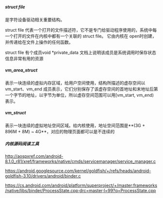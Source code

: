 ##### struct file

是字符设备驱动相关重要结构。

struct file 代表一个打开的文件描述符，它不是专门给驱动程序使用的，系统中每一个打开的文件在内核中都有一个关联的 struct file。 它由内核在 open时创建，并传递给在文件上操作的任何函数。

struct file 有个成员void *private_data 文档上说明该成员是系统调用时保存状态信息非常有用的资源

##### vm_area_struct

表示一块连续的虚拟内存区域，给用户空间使用，结构所描述的虚存空间以 vm_start、vm_end 成员表示，它们分别保存了该虚存空间的首地址和末地址后第一个字节的地址，以字节为单位，所以虚存空间范围可以用[vm_start, vm_end)表示。

##### vm_struct

表示一块连续的虚拟地址空间区域。给内核使用，地址空间范围是**(3G + 896M + 8M) ~ 4G**，对应的物理页面都可以是不连续的

##### 内核源码阅读工具

http://aospxref.com/android-8.1.0_r81/xref/frameworks/native/cmds/servicemanager/service_manager.c

https://android.googlesource.com/kernel/goldfish/+/refs/heads/android-goldfish-3.10/drivers/android/binder.c

https://cs.android.com/android/platform/superproject/+/master:frameworks/native/libs/binder/ProcessState.cpp;drc=master;l=99?q=ProcessState.cpp

